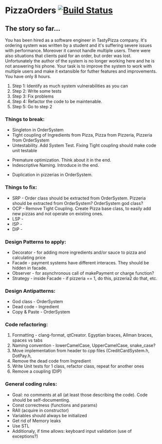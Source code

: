 # PizzaOrders [![Build Status](https://www.travis-ci.org/LordLukin/PizzaOrders.svg?branch=master)](https://www.travis-ci.org/LordLukin/PizzaOrders)

## The story so far...
You has been hired as a software engineer in TastyPizza company. It's ordering system was written by a student
and it's suffering severe issues with performance. Moreover it cannot handle multiple users.
There were also situations that clients paid for an order, but order was lost.
Unfortunately the author of the system is no longer working here and he is not answering his phone.
Your task is to improve the system to work with multiple users and make it extansible for futher
features and improvements. You have only 8 hours.

1. Step 1: Identify as much system vulnerabilities as you can
2. Step 2: Write some tests
3. Step 3: Fix problems
4. Step 4: Refactor the code to be maintenable.
5. Step 5: Go to step 2

### Things to break:
+ Singleton in OrderSystem
+ Tight coupling of Ingredients from Pizza, Pizza from Pizzeria, Pizzeria from OrderSystem
+ Untestability. Add System Test. Fixing Tight coupling should make code unit testable
* Premature optimization. Think about it in the end.
* Indescriptive Naming. Introduce in the end.
+ Duplication in pizzerias in OrderSystem.

### Things to fix:
* SRP - Order class should be extracted from OrderSystem. Pizzeria should be extracted from OrderSystem? OrderSystem god class?
* OCP - Remove Tight Coupling. Create Pizza base class, to easily add new pizzas and not operate on existing ones.
* LSP - 
* ISP - 
* DIP -

### Design Patterns to apply:
* Decorator - for adding more ingredients and/or sauce to pizza and calculating price
* Facade - payment systems have different interaces. They should be hidden in facade.
* Observer - for asynchronous call of makePayment or charge function?
* Strategy - inside Facade - if pizzeria == 1, do this, pizzeria2 do that, etc.

### Design Antipatterns:
* God class - OrderSystem
* Dead code - Ingredient
* Copy & Paste - OrderSystem

### Code refactoring:
1. Formatting - clang-format, qtCreator. Egyptian braces, Allman braces, spaces vs tabs
2. Naming convention - lowerCamelCase, UpperCamelCase, snake_case?
3. Move implementation from header to cpp files (CreditCardSystem.h, DotPay.h,
3. Remove the dead code from Ingredient
4. Write Unit tests for 1 class, refactor class, repeat for another ones
5. Remove a coupling (DIP)


### General coding rules:
* Goal: no comments at all (at least those describing the code). Code should be self-documenting.
* Const correctness (functions and params)
* RAII (acquire in constructor)
* Variables should always be initialized
* Get rid of Memory leaks
* Use STL
* Additionaly, if time allows: keyboard input validation (use of exceptions?)
